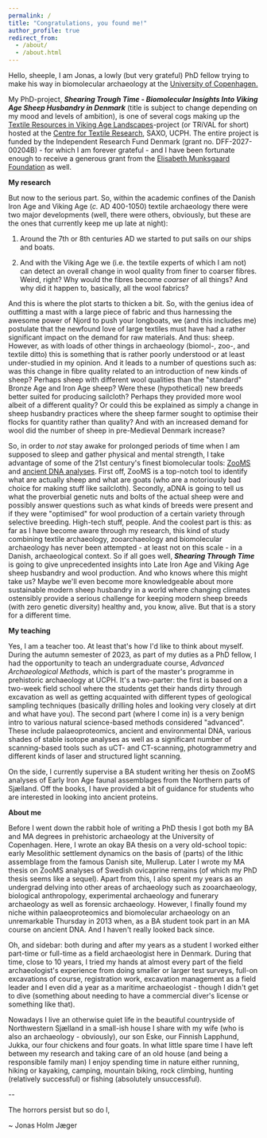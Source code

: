 ```yaml
---
permalink: /
title: "Congratulations, you found me!"
author_profile: true
redirect_from: 
  - /about/
  - /about.html
---
```

Hello, sheeple, I am Jonas, a lowly (but very grateful) PhD fellow trying to make his way in biomolecular archaeology at the [University of Copenhagen.](https://saxo.ku.dk/forskning/forhistorisk-arkaeologi/)

My PhD-project, ***Shearing Trough Time - Biomolecular Insights Into Viking Age Sheep Husbandry in Denmark*** (title is subject to change depending on my mood and levels of ambition), is one of several cogs making up the [Textile Resources in Viking Age Landscapes](https://ctr.hum.ku.dk/research-programmes-and-projects/trival/)-project (or TRiVAL for short) hosted at the [Centre for Textile Research](https://ctr.hum.ku.dk/), SAXO, UCPH. The entire project is funded by the Independent Research Fund Denmark (grant no. DFF-2027-00204B) - for which I am forever grateful - and I have been fortunate enough to receive a generous grant from the [Elisabeth Munksgaard Foundation](https://natmus.dk/historisk-viden/forskning/elisabeth-munksgaard-fonden/) as well.

**My research**

But now to the serious part. So, within the academic confines of the Danish Iron Age and Viking Age (*c.* AD 400-1050) textile archaeology there were two major developments (well, there were others, obviously, but these are the ones that currently keep me up late at night):

1) Around the 7th or 8th centuries AD we started to put sails on our ships and boats.

2) And with the Viking Age we (i.e. the textile experts of which I am not) can detect an overall change in wool quality from finer to coarser fibres. Weird, right? Why would the fibres become *coarser* of all things? And why did it happen to, basically, all the wool fabrics? 

And this is where the plot starts to thicken a bit. So, with the genius idea of outfitting a mast with a large piece of fabric and thus harnessing the awesome power of Njord to push your longboats, we (and this includes me) postulate that the newfound love of large textiles must have had a rather significant impact on the demand for raw materials. And thus: sheep. However, as with loads of other things in archaeology (biomol-, zoo-, and textile ditto) this is something that is rather poorly understood or at least under-studied in my opinion. And it leads to a number of questions such as: was this change in fibre quality related to an introduction of new kinds of sheep? Perhaps sheep with different wool qualities than the "standard" Bronze Age and Iron Age sheep? Were these (hypothetical) new breeds better suited for producing sailcloth? Perhaps they provided more wool albeit of a different quality? Or could this be explained as simply a change in sheep husbandry practices where the sheep farmer sought to optimise their flocks for quantity rather than quality? And with an increased demand for wool did the number of sheep in pre-Medieval Denmark increase? 

So, in order to *not* stay awake for prolonged periods of time when I am supposed to sleep and gather physical and mental strength, I take advantage of some of the 21st century's finest biomolecular tools: [ZooMS](https://en.wikipedia.org/wiki/ZooMS) and [ancient DNA analyses](https://en.wikipedia.org/wiki/Ancient_DNA). First off, ZooMS is a top-notch tool to identify what are actually sheep and what are goats (who are a notoriously bad choice for making stuff like sailcloth). Secondly, aDNA is going to tell us what the proverbial genetic nuts and bolts of the actual sheep were and possibly answer questions such as what kinds of breeds were present and if they were "optimised" for wool production of a certain variety through selective breeding. High-tech stuff, people. And the coolest part is this: as far as I have become aware through my research, this kind of study combining textile archaeology, zooarchaeology and biomolecular archaeology has never been attempted - at least not on this scale - in a Danish, archaeological context. So if all goes well, ***Shearing Through Time*** is going to give unprecedented insights into Late Iron Age and Viking Age sheep husbandry and wool production. And who knows where this might take us? Maybe we'll even become more knowledgeable about more sustainable modern sheep husbandry in a world where changing climates ostensibly provide a serious challenge for keeping modern sheep breeds (with zero genetic diversity) healthy and, you know, alive. But that is a story for a different time.

**My teaching**

Yes, I am a teacher too. At least that's how I'd like to think about myself. During the autumn semester of 2023, as part of my duties as a PhD fellow, I had the opportunity to teach an undergraduate course, *Advanced Archaeological Methods*, which is part of the master's programme in prehistoric archaeology at UCPH. It's a two-parter: the first is based on a two-week field school where the students get their hands dirty through excavation as well as getting acquainted with different types of geological sampling techniques (basically drilling holes and looking very closely at dirt and what have you). The second part (where I come in) is a very benign intro to various natural science-based methods considered "advanced". These include palaeoproteomics, ancient and environmental DNA, various shades of stable isotope analyses as well as a significant number of scanning-based tools such as uCT- and CT-scanning, photogrammetry and different kinds of laser and structured light scanning. 

On the side, I currently supervise a BA student writing her thesis on ZooMS analyses of Early Iron Age faunal assemblages from the Northern parts of Sjælland. Off the books, I have provided a bit of guidance for students who are interested in looking into ancient proteins.

**About me**

Before I went down the rabbit hole of writing a PhD thesis I got both my BA and MA degrees in prehistoric archaeology at the University of Copenhagen. Here, I wrote an okay BA thesis on a very old-school topic: early Mesolithic settlement dynamics on the basis of (parts) of the lithic assemblage from the famous Danish site, Mullerup. Later I wrote my MA thesis on ZooMS analyses of Swedish ovicaprine remains (of which my PhD thesis seems like a sequel). Apart from this, I also spent my years as an undergrad delving into other areas of archaeology such as zooarchaeology, biological anthropology, experimental archaeology and funerary archaeology as well as forensic archaeology. However, I finally found my niche within palaeoproteomics and biomolecular archaeology on an unremarkable Thursday in 2013 when, as a BA student took part in an MA course on ancient DNA. And I haven't really looked back since. 

Oh, and sidebar: both during and after my years as a student I worked either part-time or full-time as a field archaeologist here in Denmark. During that time, close to 10 years, I tried my hands at almost every part of the field archaeologist's experience from doing smaller or larger test surveys, full-on excavations of course, registration work, excavation management as a field leader and I even did a year as a maritime archaeologist - though I didn't get to dive (something about needing to have a commercial diver's license or something like that). 

Nowadays I live an otherwise quiet life in the beautiful countryside of Northwestern Sjælland in a small-ish house I share with my wife (who is also an archaeology - obviously), our son Eske, our Finnish Lapphund, Jukka, our four chickens and four goats. In what little spare time I have left between my research and taking care of an old house (and being a responsible family man) I enjoy spending time in nature either running, hiking or kayaking, camping, mountain biking, rock climbing, hunting (relatively successful) or fishing (absolutely unsuccessful). 

--

The horrors persist but so do I, 

~ Jonas Holm Jæger

